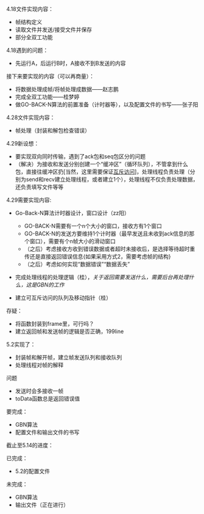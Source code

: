 4.18文件实现内容：

- 帧结构定义
- 读取文件并发送/接受文件并保存
- 部分全双工功能

4.18遇到的问题：

- 先运行A，后运行B时，A接收不到B发送的内容

接下来要实现的内容（可以再商量）：

- 将数据处理成帧/将帧处理成数据——赵志鹏
- 完成全双工功能——桂梦婷
- 做GO-BACK-N算法的前置准备（计时器等），以及配置文件的书写——张子阳



4.28文件实现内容：

- 帧处理（封装和解包检查错误）

4.29新设想：

- 要实现双向同时传输，遇到了ack包和seq包区分的问题
- （解决）为接收和发送分别创建一个“缓冲区”（循环队列），不管拿到什么包，直接往缓冲区扔[当然，这里需要保证<u>互斥访问</u>]，处理线程负责处理（分别为send和recv建立处理线程，或者建立1个），处理线程不仅负责处理数据，还负责填写文件等等

4.29需要实现内容:

- Go-Back-N算法计时器设计，窗口设计（zz阳）
  - GO-BACK-N需要有一个n个大小的窗口，接收方有1个窗口
  - GO-BACK-N的发送方要维持1个计时器（最早发送且未收到ack信息的那个窗口），需要有个n帧大小的滑动窗口
  - （之后）考虑接收方收到错误数据或者超时未接收后，是选择等待超时重传还是直接返回错误信息{如果采用方式2，需要考虑帧的结构}
  - （之后）考虑如何实现“数据错误”“数据丢失”

- 完成处理线程的处理逻辑（桂），*关于返回需要发送什么，需要后台再处理什么，这是GBN的工作*
- 建立可互斥访问的队列及移动指针（桂）

存疑：

- 将函数封装到frame里，可行吗？
- 建立返回帧和发送帧的逻辑是否正确，199line

5.2实现了：

- 封装帧和解开帧，建立帧发送队列和接收队列
- 处理线程对帧的解释

问题

- 发送时会多接收一帧
- toData函数总是返回错误值

要完成：

- GBN算法
- 配置文件和输出文件的书写



截止至5.14的进度：

已完成：

- 5.2的配置文件

未完成：

- GBN算法
- 输出文件（正在进行）